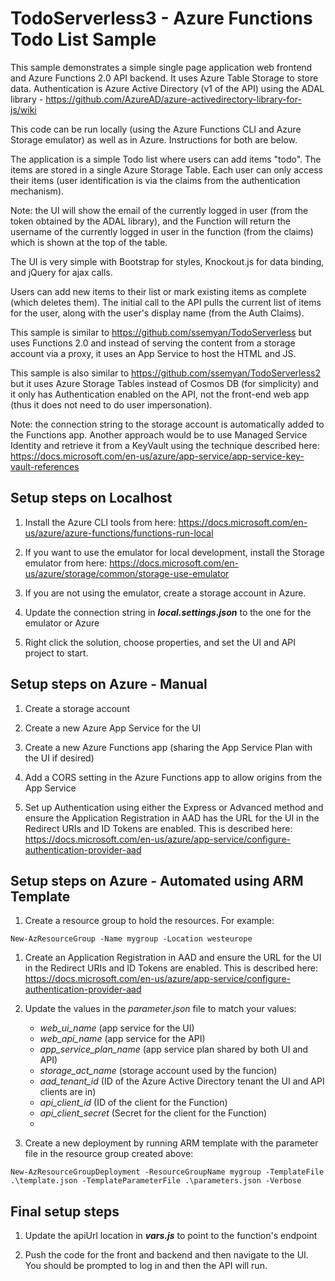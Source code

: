 ﻿
# TodoServerless3 - Azure Functions Todo List Sample

This sample demonstrates a simple single page application web frontend and Azure Functions 2.0 API backend. It uses Azure Table Storage to store data. Authentication is Azure Active Directory (v1 of the API) using the ADAL library - https://github.com/AzureAD/azure-activedirectory-library-for-js/wiki

This code can be run locally (using the Azure Functions CLI and Azure Storage emulator) as well as in Azure. Instructions for both are below.

The application is a simple Todo list where users can add items "todo". The items are stored in a single Azure Storage Table. Each user can only access their items (user identification is via the claims from the authentication mechanism). 

Note: the UI will show the email of the currently logged in user (from the token obtained by the ADAL library), and the Function will return the username of the currently logged in user in the function (from the claims) which is shown at the top of the table. 

The UI is very simple with Bootstrap for styles, Knockout.js for data binding, and jQuery for ajax calls. 

Users can add new items to their list or mark existing items as complete (which deletes them). The initial call to the API pulls the current list of items for the user, along with the user's display name (from the Auth Claims). 

This sample is similar to https://github.com/ssemyan/TodoServerless but uses Functions 2.0 and instead of serving the content from a storage account via a proxy, it uses an App Service to host the HTML and JS. 

This sample is also similar to https://github.com/ssemyan/TodoServerless2 but it uses Azure Storage Tables instead of Cosmos DB (for simplicity) and it only has Authentication enabled on the API, not the front-end web app (thus it does not need to do user impersonation).  

Note: the connection string to the storage account is automatically added to the Functions app. Another approach would be to use Managed Service Identity and retrieve it from a KeyVault using the technique described here: https://docs.microsoft.com/en-us/azure/app-service/app-service-key-vault-references

## Setup steps on Localhost

1. Install the Azure CLI tools from here: https://docs.microsoft.com/en-us/azure/azure-functions/functions-run-local

1. If you want to use the emulator for local development, install the Storage emulator from here: https://docs.microsoft.com/en-us/azure/storage/common/storage-use-emulator

1. If you are not using the emulator, create a storage account in Azure. 

1. Update the connection string in **_local.settings.json_** to the one for the emulator or Azure

1. Right click the solution, choose properties, and set the UI and API project to start. 

## Setup steps on Azure - Manual

1. Create a storage account

1. Create a new Azure App Service for the UI

1. Create a new Azure Functions app (sharing the App Service Plan with the UI if desired)

1. Add a CORS setting in the Azure Functions app to allow origins from the App Service

1. Set up Authentication using either the Express or Advanced method and ensure the Application Registration in AAD has the URL for the UI in the Redirect URIs and ID Tokens are enabled. This is described here: https://docs.microsoft.com/en-us/azure/app-service/configure-authentication-provider-aad

## Setup steps on Azure - Automated using ARM Template

1. Create a resource group to hold the resources. For example: 

```
New-AzResourceGroup -Name mygroup -Location westeurope
```

1. Create an Application Registration in AAD and ensure the URL for the UI in the Redirect URIs and ID Tokens are enabled. This is described here: https://docs.microsoft.com/en-us/azure/app-service/configure-authentication-provider-aad

1. Update the values in the *parameter.json* file to match your values: 
    * *web_ui_name* (app service for the UI)
    * *web_api_name* (app service for the API)
    * *app_service_plan_name* (app service plan shared by both UI and API)
    * *storage_act_name* (storage account used by the funcion)
    * *aad_tenant_id* (ID of the Azure Active Directory tenant the UI and API clients are in)
    * *api_client_id* (ID of the client for the Function)
    * *api_client_secret* (Secret for the client for the Function)
    * 
1. Create a new deployment by running ARM template with the parameter file in the resource group created above:

```
New-AzResourceGroupDeployment -ResourceGroupName mygroup -TemplateFile .\template.json -TemplateParameterFile .\parameters.json -Verbose
```

## Final setup steps

1. Update the apiUrl location in **_vars.js_** to point to the function's endpoint

1. Push the code for the front and backend and then navigate to the UI. You should be prompted to log in and then the API will run. 